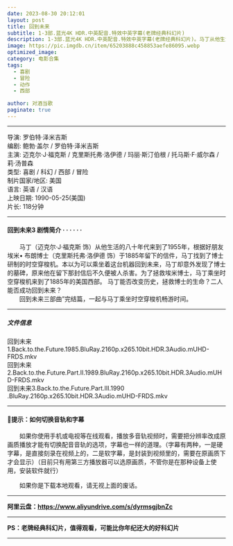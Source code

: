```yaml
---
date: 2023-08-30 20:12:01
layout: post
title: 回到未来
subtitle: 1-3部.蓝光4K HDR.中英配音.特效中英字幕(老牌经典科幻片)
description: 1-3部.蓝光4K HDR.中英配音.特效中英字幕(老牌经典科幻片)。马丁从他生活的八十年代来到了1955年，根据好朋友埃米• 布朗博士于1885年留下的信件，马丁找到了博士研制的时空穿梭机。本以为可以乘坐着这台机器回到未来......
image: https://pic.imgdb.cn/item/65203888c458853aefe86095.webp
optimized_image: 
category: 电影合集
tags:
  - 喜剧
  - 冒险
  - 动作
  - 西部

author: 对酒当歌
paginate: true
---
```


---

导演: 罗伯特·泽米吉斯  
编剧: 鲍勃·盖尔 / 罗伯特·泽米吉斯  
主演: 迈克尔·J·福克斯 / 克里斯托弗·洛伊德 / 玛丽·斯汀伯根 / 托马斯·F·威尔森 / 莉·汤普森  
类型: 喜剧 / 科幻 / 西部 / 冒险  
制片国家/地区: 美国  
语言: 英语 / 汉语  
上映日期: 1990-05-25(美国)  
片长: 118分钟  

---

#### 回到未来3 剧情简介 · · · · · ·

　　马丁（迈克尔·J·福克斯 饰）从他生活的八十年代来到了1955年，根据好朋友埃米• 布朗博士（克里斯托弗·洛伊德 饰）于1885年留下的信件，马丁找到了博士研制的时空穿梭机。本以为可以乘坐着这台机器回到未来，马丁却意外发现了博士的墓碑，原来他在留下那封信后不久便被人杀害。为了拯救埃米博士，马丁乘坐时空穿梭机来到了1885年的美国西部。 马丁能否改变历史，拯救博士的生命？二人能否成功回到未来？  
　　回到未来三部曲”完结篇，一起与马丁乘坐时空穿梭机畅游时间。  

---

##### 文件信息

回到未来1.Back.to.the.Future.1985.BluRay.2160p.x265.10bit.HDR.3Audio.mUHD-FRDS.mkv  
回到未来2.Back.to.the.Future.Part.II.1989.BluRay.2160p.x265.10bit.HDR.3Audio.mUHD-FRDS.mkv  
回到未来3.Back.to.the.Future.Part.III.1990 .BluRay.2160p.x265.10bit.HDR.3Audio.mUHD-FRDS.mkv  

---

#### 🔔提示：如何切换音轨和字幕

　　如果你使用手机或电视等在线观看，播放多音轨视频时，需要把分辨率改成原画质播放才能有切换配音音轨的选项，字幕也一样的道理。（字幕有两种，一是硬字幕，是直接刻录在视频上的，二是软字幕，是封装到视频里的，需要在原画质下才会显示）（目前只有用第三方播放器可以选原画质，不管你是在那种设备上使用，安装软件就行）

　　如果你是下载本地观看，请无视上面的废话。

---

**阿里云盘：<https://www.aliyundrive.com/s/dyrmsgjbnZc>**

---

**PS：老牌经典科幻片，值得观看，可能比你年纪还大的好科幻片**

---

